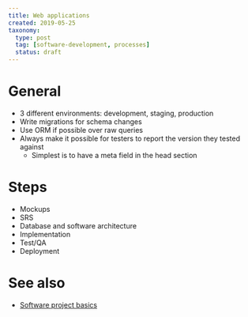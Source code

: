 ```yaml
---
title: Web applications
created: 2019-05-25
taxonomy:
  type: post
  tag: [software-development, processes]
  status: draft
---
```


# General
* 3 different environments: development, staging, production
* Write migrations for schema changes
* Use ORM if possible over raw queries
* Always make it possible for testers to report the version they tested against
	* Simplest is to have a meta field in the head section

# Steps
* Mockups
* SRS
* Database and software architecture
* Implementation
* Test/QA
* Deployment

# See also
* [Software project basics](../software-project-basics/article.md)
